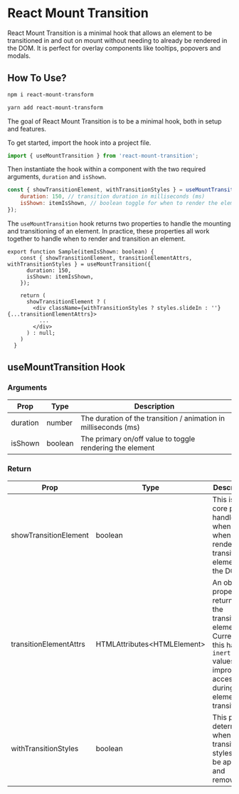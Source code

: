# React Mount Transition

React Mount Transition is a minimal hook that allows an element to be transitioned in and out on mount without needing to already be rendered in the DOM. It is perfect for overlay components like tooltips, popovers and modals.

## How To Use?

```bash
npm i react-mount-transform
```

```bash
yarn add react-mount-transform
```

The goal of React Mount Transition is to be a minimal hook, both in setup and features.

To get started, import the hook into a project file.

```jsx
import { useMountTransition } from 'react-mount-transition';
```

Then instantiate the hook within a component with the two required arguments, `duration` and `isShown`.

```jsx
const { showTransitionElement, withTransitionStyles } = useMountTransition({
    duration: 150, // transition duration in milliseconds (ms)
    isShown: itemIsShown, // boolean toggle for when to render the element
});
```

The `useMountTransition` hook returns two properties to handle the mounting and transitioning of an element. In practice, these properties all work together to handle when to render and transition an element.

```tsx
export function Sample(itemIsShown: boolean) {
    const { showTransitionElement, transitionElementAttrs, withTransitionStyles } = useMountTransition({
      duration: 150,
      isShown: itemIsShown,
    });

    return (
      showTransitionElement ? (
        <div className={withTransitionStyles ? styles.slideIn : ''} {...transitionElementAttrs}>
          ...
        </div>
      ) : null;
    )
  }
```

## useMountTransition Hook

### Arguments

| Prop     | Type    | Description                                                     |
| -------- | ------- | --------------------------------------------------------------- |
| duration | number  | The duration of the transition / animation in milliseconds (ms) |
| isShown  | boolean | The primary on/off value to toggle rendering the element        |

### Return

| Prop                   | Type                          | Description                                                                                                                                                 |
| ---------------------- | ----------------------------- | ----------------------------------------------------------------------------------------------------------------------------------------------------------- |
| showTransitionElement  | boolean                       | This is the core prop to handle when and when not to render the transitioning element in the DOM.                                                           |
| transitionElementAttrs | HTMLAttributes\<HTMLElement\> | An object of properties returned to the transitioning element. Currently, this handles `inert` values for improved accessibility during element transition. |
| withTransitionStyles   | boolean                       | This prop determines when the transition styles are to be applied and removed.                                                                              |
